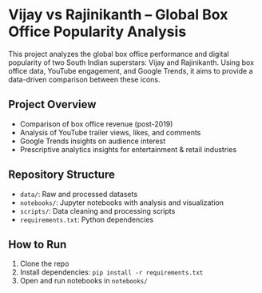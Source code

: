 # Vijay vs Rajinikanth – Global Box Office Popularity Analysis

This project analyzes the global box office performance and digital popularity of two South Indian superstars: Vijay and Rajinikanth. Using box office data, YouTube engagement, and Google Trends, it aims to provide a data-driven comparison between these icons.

## Project Overview

- Comparison of box office revenue (post-2019)
- Analysis of YouTube trailer views, likes, and comments
- Google Trends insights on audience interest
- Prescriptive analytics insights for entertainment & retail industries

## Repository Structure

- `data/`: Raw and processed datasets
- `notebooks/`: Jupyter notebooks with analysis and visualization
- `scripts/`: Data cleaning and processing scripts
- `requirements.txt`: Python dependencies

## How to Run

1. Clone the repo
2. Install dependencies: `pip install -r requirements.txt`
3. Open and run notebooks in `notebooks/`
